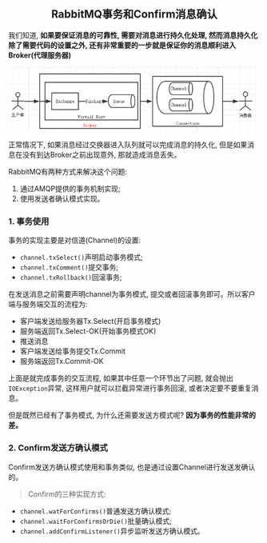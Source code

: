 ## <center>RabbitMQ事务和Confirm消息确认</center>

我们知道, **如果要保证消息的可靠性, 需要对消息进行持久化处理, 然而消息持久化除了需要代码的设置之外, 还有非常重要的一步就是保证你的消息顺利进入Broker(代理服务器)**

![rabbit_process](/distributed/MQ/img/rabbit_process.png)

正常情况下, 如果消息经过交换器进入队列就可以完成消息的持久化, 但是如果消息在没有到达Broker之前出现意外, 那就造成消息丢失。

RabbitMQ有两种方式来解决这个问题:

1. 通过AMQP提供的事务机制实现;
2. 使用发送者确认模式实现。

### 1. 事务使用

事务的实现主要是对信道(Channel)的设置:

- `channel.txSelect()`声明启动事务模式;
- `channel.txComment()`提交事务;
- `channel.txRollback()`回滚事务;

在发送消息之前需要声明channel为事务模式, 提交或者回滚事务即可。所以客户端与服务端交互的流程为:

- 客户端发送给服务器Tx.Select(开启事务模式)
- 服务端返回Tx.Select-OK(开始事务模式OK)
- 推送消息
- 客户端发送给事务提交Tx.Commit
- 服务端返回Tx.Commit-OK

上面是就完成事务的交互流程, 如果其中任意一个环节出了问题, 就会抛出`IOException`异常, 这样用户就可以拦截异常进行事务回滚, 或者决定要不要重复消息。

但是既然已经有了事务模式, 为什么还需要发送方模式呢? **因为事务的性能非常的差。**


### 2. Confirm发送方确认模式

Confirm发送方确认模式使用和事务类似, 也是通过设置Channel进行发送发确认的。

> Confirm的三种实现方式:

- `channel.watForConfirms()`普通发送方确认模式;
- `channel.waitForConfirmsOrDie()`批量确认模式;
- `channel.addConfirmListener()`异步监听发送方确认模式。




